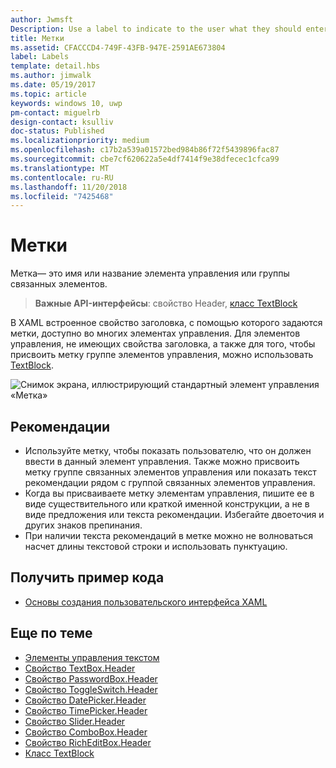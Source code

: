 ```yaml
---
author: Jwmsft
Description: Use a label to indicate to the user what they should enter into an adjacent control. You can also label a group of related controls, or display instructional text near a group of related controls.
title: Метки
ms.assetid: CFACCCD4-749F-43FB-947E-2591AE673804
label: Labels
template: detail.hbs
ms.author: jimwalk
ms.date: 05/19/2017
ms.topic: article
keywords: windows 10, uwp
pm-contact: miguelrb
design-contact: ksulliv
doc-status: Published
ms.localizationpriority: medium
ms.openlocfilehash: c17b2a539a01572bed984b86f72f5439896fac87
ms.sourcegitcommit: cbe7cf620622a5e4df7414f9e38dfecec1cfca99
ms.translationtype: MT
ms.contentlocale: ru-RU
ms.lasthandoff: 11/20/2018
ms.locfileid: "7425468"
---
```

# <a name="labels"></a>Метки

 

Метка— это имя или название элемента управления или группы связанных элементов.

> **Важные API-интерфейсы**: свойство Header, [класс TextBlock](https://msdn.microsoft.com/library/windows/apps/br209652)

В XAML встроенное свойство заголовка, с помощью которого задаются метки, доступно во многих элементах управления. Для элементов управления, не имеющих свойства заголовка, а также для того, чтобы присвоить метку группе элементов управления, можно использовать [TextBlock](https://msdn.microsoft.com/library/windows/apps/br209652).

![Снимок экрана, иллюстрирующий стандартный элемент управления «Метка»](images/label-standard.png)

## <a name="recommendations"></a>Рекомендации


-   Используйте метку, чтобы показать пользователю, что он должен ввести в данный элемент управления. Также можно присвоить метку группе связанных элементов управления или показать текст рекомендации рядом с группой связанных элементов управления.
-   Когда вы присваиваете метку элементам управления, пишите ее в виде существительного или краткой именной конструкции, а не в виде предложения или текста рекомендации. Избегайте двоеточия и других знаков препинания.
-   При наличии текста рекомендаций в метке можно не волноваться насчет длины текстовой строки и использовать пунктуацию.


## <a name="get-the-sample-code"></a>Получить пример кода
* [Основы создания пользовательского интерфейса XAML](https://github.com/Microsoft/Windows-universal-samples/blob/master/Samples/XamlUIBasics)

## <a name="related-topics"></a>Еще по теме
* [Элементы управления текстом](text-controls.md)
* [Свойство TextBox.Header](https://msdn.microsoft.com/library/windows/apps/dn252861)
* [Свойство PasswordBox.Header](https://msdn.microsoft.com/library/windows/apps/dn299051)
* [Свойство ToggleSwitch.Header](https://msdn.microsoft.com/library/windows/apps/br209713)
* [Свойство DatePicker.Header](https://msdn.microsoft.com/library/windows/apps/dn279460)
* [Свойство TimePicker.Header](https://msdn.microsoft.com/library/windows/apps/dn299286)
* [Свойство Slider.Header](https://msdn.microsoft.com/library/windows/apps/dn252829)
* [Свойство ComboBox.Header](https://msdn.microsoft.com/library/windows/apps/dn279416)
* [Свойство RichEditBox.Header](https://msdn.microsoft.com/library/windows/apps/dn252726)
* [Класс TextBlock](https://msdn.microsoft.com/library/windows/apps/br209652)

 

 




